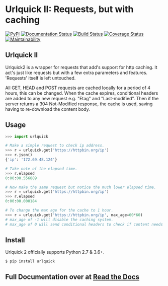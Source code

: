 # Urlquick II: Requests, but with caching

[![PyPI](https://img.shields.io/pypi/v/urlquick)](https://pypi.org/project/urlquick/)
[![Documentation Status](https://readthedocs.org/projects/urlquick/badge/?version=stable)](https://urlquick.readthedocs.io/en/stable/?badge=stable)
[![Build Status](https://www.travis-ci.com/willforde/urlquick.svg?branch=master)](https://www.travis-ci.com/willforde/urlquick)
[![Coverage Status](https://coveralls.io/repos/github/willforde/urlquick/badge.svg?branch=master)](https://coveralls.io/github/willforde/urlquick?branch=master)
[![Maintainability](https://api.codeclimate.com/v1/badges/4f622589a4b8e24ac996/maintainability)](https://codeclimate.com/github/willforde/urlquick/maintainability)


## Urlquick II
Urlquick2 is a wrapper for requests that add's support for http caching.
It act's just like requests but with a few extra parameters and features.
'Requests' itself is left untouched.

All GET, HEAD and POST requests are cached locally for a period of 4 hours, this can be changed. When the cache expires,
conditional headers are added to any new request e.g. "Etag" and "Last-modified". Then if the server
returns a 304 Not-Modified response, the cache is used, saving having to re-download the content body.


## Usage

```python
>>> import urlquick

# Make a simple request to check ip address.
>>> r = urlquick.get('https://httpbin.org/ip')
>>> r.json()
{'ip': '172.69.48.124'}

# Take note of the elapsed time.
>>> r.elapsed
0:00:00.556889

# Now make the same request but notice the much lower elapsed time.
>>> r = urlquick.get('https://httpbin.org/ip')
>>> r.elapsed
0:00:00.000184

# To change the max age for the cache to 1 hour.
>>> r = urlquick.get('https://httpbin.org/ip', max_age=60*60)
# max_age of -1 will disable the caching system.
# max_age of 0 will send conditional headers to check if content needs to be redownloaded.
```


## Install
Urlquick 2 officially supports Python 2.7 & 3.6+.
```console
$ pip install urlquick
```

## Full Documentation over at [Read the Docs](https://urlquick.readthedocs.io)
